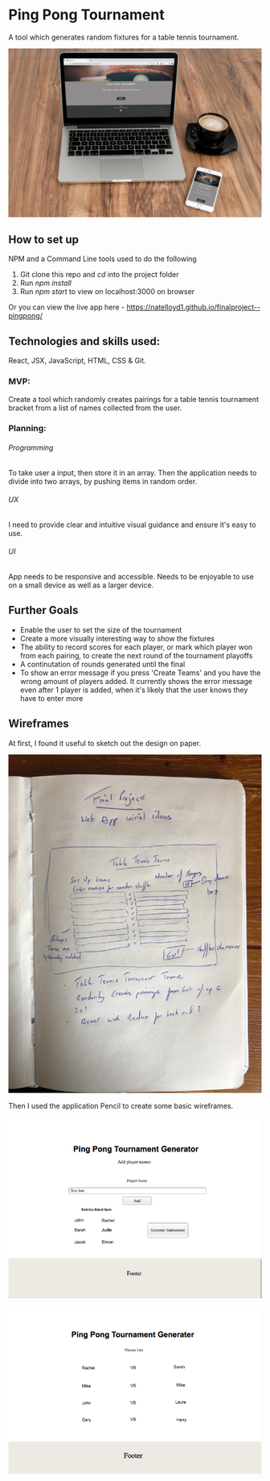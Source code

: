 # Ping Pong Tournament 

A tool which generates random fixtures for a table tennis tournament. 

![Mockup](/mockup/mockup2.jpg)

## How to set up

NPM and a Command Line tools used to do the following

1. Git clone this repo and *cd* into the project folder
2. Run *npm install*
3. Run *npm start* to view on localhost:3000 on browser

Or you can view the live app here - https://natelloyd1.github.io/finalproject--pingpong/

## Technologies and skills used: 

React, JSX, JavaScript, HTML, CSS & Git. 

### MVP:

Create a tool which randomly creates pairings for a table tennis tournament bracket from a list of names collected from the 
user.

### Planning: 

###### Programming
To take user a input, then store it in an array. Then the application needs to divide into two arrays, by pushing items in random order. 

###### UX  
I need to provide clear and intuitive visual guidance and ensure it's easy to use. 

###### UI 
App needs to be responsive and accessible. Needs to be enjoyable to use on a small device as well as a larger device. 

## Further Goals  

- Enable the user to set the size of the tournament
- Create a more visually interesting way to show the fixtures
- The ability to record scores for each player, or mark which player won from each pairing, to create the next round of the   tournament playoffs
- A continutation of rounds generated until the final
- To show an error message if you press 'Create Teams' and you have the wrong amount of players added. It currently shows     the error message even after 1 player is added, when it's likely that the user knows they have to enter more

## Wireframes 

At first, I found it useful to sketch out the design on paper. 

![Wireframes](/wireframes/Sketch.jpg)

Then I used the application Pencil to create some basic wireframes.

![Wireframes](/wireframes/PlayerEntry.png)

![Wireframes](/wireframes/FixturesPage.png)


